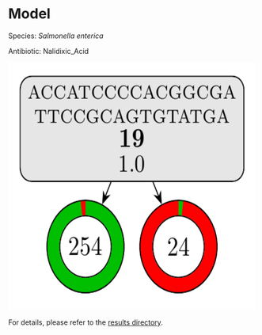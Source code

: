 
# Model

Species: *Salmonella enterica*

Antibiotic: Nalidixic_Acid

<a href="./model.pdf"><img src="./model.png" width=500 height=500 /></a>

For details, please refer to the [results directory](../../../../../results/cart_b/salmonella%20enterica/nalidixic_acid/repeat_0/).

